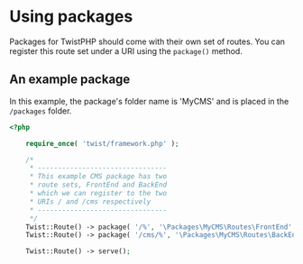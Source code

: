 # Using packages

Packages for TwistPHP should come with their own set of routes. You can register this route set under a URI using the `package()` method.

## An example package

In this example, the package's folder name is 'MyCMS' and is placed in the `/packages` folder.

```php
<?php

    require_once( 'twist/framework.php' );

    /*
     * --------------------------------
     * This example CMS package has two
     * route sets, FrontEnd and BackEnd
     * which we can register to the two
     * URIs / and /cms respectively
     * --------------------------------
     */
    Twist::Route() -> package( '/%', '\Packages\MyCMS\Routes\FrontEnd' );
    Twist::Route() -> package( '/cms/%', '\Packages\MyCMS\Routes\BackEnd' );

    Twist::Route() -> serve();
```